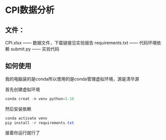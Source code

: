 # CPI数据分析

## 文件：

CPI.xlsx —— 数据文件，下载链接见实验报告
requirements.txt —— 代码环境依赖
submit.py —— 实验代码

## 如何使用

我的电脑装的是conda所以使用的是conda管理虚拟环境，源是清华源

首先创建虚拟环境

```powershell
conda creat -n venv python=3.10
```

然后安装依赖

```powershell
conda activate venv
pip install -r requirements.txt
```

接着你运行就行了
